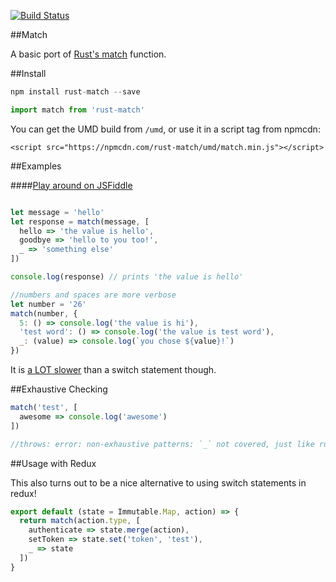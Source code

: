 [![Build Status](https://circleci.com/gh/zackify/match.svg?style=shield&circle-token=443316526a6b5f0ed82f7b64307c6c5914f79ad5)](https://circleci.com/gh/zackify/match)

##Match

A basic port of [Rust's match](https://doc.rust-lang.org/book/match.html) function.

##Install

```js
npm install rust-match --save

import match from 'rust-match'
```

You can get the UMD build from `/umd`, or use it in a script tag from npmcdn:

```
<script src="https://npmcdn.com/rust-match/umd/match.min.js"></script>
```


##Examples

####[Play around on JSFiddle](https://jsfiddle.net/2ct8d7r9/10/)

```js

let message = 'hello'
let response = match(message, [
  hello => 'the value is hello',
  goodbye => 'hello to you too!',
  _ => 'something else'
])

console.log(response) // prints 'the value is hello'

//numbers and spaces are more verbose
let number = '26'
match(number, {
  5: () => console.log('the value is hi'),
  'test word': () => console.log('the value is test word'),
  _: (value) => console.log(`you chose ${value}!`)
})

```

It is [a LOT slower](http://jsperf.com/match-vs-switch/11) than a switch statement though.

##Exhaustive Checking

```js
match('test', [
  awesome => console.log('awesome')
])

//throws: error: non-exhaustive patterns: `_` not covered, just like rust!
```

##Usage with Redux

This also turns out to be a nice alternative to using switch statements in redux!

```js
export default (state = Immutable.Map, action) => {
  return match(action.type, [
    authenticate => state.merge(action),
    setToken => state.set('token', 'test'),
    _ => state
  ])
}
```
